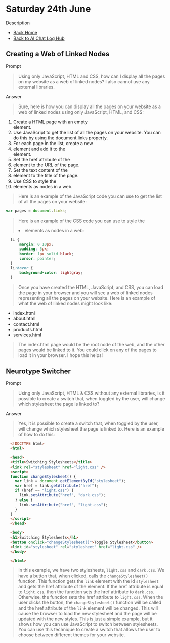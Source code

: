 # Saturday 24th June

Description

* [Back Home](/index.html)
* [Back to AI Chat Log Hub](hub.md)

## Creating a Web of Linked Nodes

Prompt
> Using only JavaScript, HTML and CSS, how can I display all the pages on my website as a web of linked nodes? I also cannot use any external libraries.

Answer
> Sure, here is how you can display all the pages on your website as a web of linked nodes using only JavaScript, HTML, and CSS:

1. Create a HTML page with an empty <div> element.
2. Use JavaScript to get the list of all the pages on your website. You can do this by using the document.links property.
3. For each page in the list, create a new <li> element and add it to the <div> element.
4. Set the href attribute of the <li> element to the URL of the page.
5. Set the text content of the <li> element to the title of the page.
6. Use CSS to style the <li> elements as nodes in a web.
  
> Here is an example of the JavaScript code you can use to get the list of all the pages on your website:

``` javascript
var pages = document.links;
```

> Here is an example of the CSS code you can use to style the <li> elements as nodes in a web:

``` css
  li {
      margin: 0 10px;
      padding: 5px;
      border: 1px solid black;
      cursor: pointer;
  }
  li:hover {
      background-color: lightgray;
  }
```

> Once you have created the HTML, JavaScript, and CSS, you can load the page in your browser and you will see a web of linked nodes representing all the pages on your website.
> Here is an example of what the web of linked nodes might look like:

* index.html
* about.html
* contact.html
* products.html
* services.html

> The index.html page would be the root node of the web, and the other pages would be linked to it. You could click on any of the pages to load it in your browser.
> I hope this helps!

## Neurotype Switcher

Prompt
> Using only JavaScript, HTML & CSS without any external libraries, is it possible to create a switch that, when toggled by the user, will change which stylesheet the page is linked to?

Answer

> Yes, it is possible to create a switch that, when toggled by the user, will change which stylesheet the page is linked to. Here is an example of how to do this:

```html
  <!DOCTYPE html>
  <html>

  <head>
  <title>Switching Stylesheets</title>
  <link rel="stylesheet" href="light.css" />
  <script>
  function changeStylesheet() {
    var link = document.getElementById("stylesheet");
    var href = link.getAttribute("href");
    if (href == "light.css") {
      link.setAttribute("href", "dark.css");
    } else {
      link.setAttribute("href", "light.css");
    }
  }
  </script>
  </head>

  <body>
  <h1>Switching Stylesheets</h1>
  <button onclick="changeStylesheet()">Toggle Stylesheet</button>
  <link id="stylesheet" rel="stylesheet" href="light.css" />
  </body>

  </html>
```

> In this example, we have two stylesheets, `light.css` and `dark.css`. We have a button that, when clicked, calls the `changeStylesheet()` function. This function gets the `link` element with the id `stylesheet` and gets the href attribute of the element. If the href attribute is equal to `light.css`, then the function sets the href attribute to `dark.css`. Otherwise, the function sets the href attribute to `light.css`.
> When the user clicks the button, the `changeStylesheet()` function will be called and the href attribute of the `link` element will be changed. This will cause the browser to load the new stylesheet and the page will be updated with the new styles.
> This is just a simple example, but it shows how you can use JavaScript to switch between stylesheets. You can use this technique to create a switch that allows the user to choose between different themes for your website.
